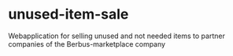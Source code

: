 # unused-item-sale
Webapplication for selling unused and not needed items to partner companies of the Berbus-marketplace company
